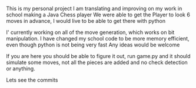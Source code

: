 This is my personal project
I am translating and improving on my work in school making a Java Chess player
We were able to get the Player to look 6 moves in advance, I would live to be able to get there with python

I' currently working on all of the move generation, which works on bit manipulation. I have changed my school code to be more memory efficient, even though python is not being very fast
Any ideas would be welcome

If you are here you should be able to figure it out, run game.py and it should simulate some moves, not all the pieces are added and no check detection or anything.

Lets see the commits
